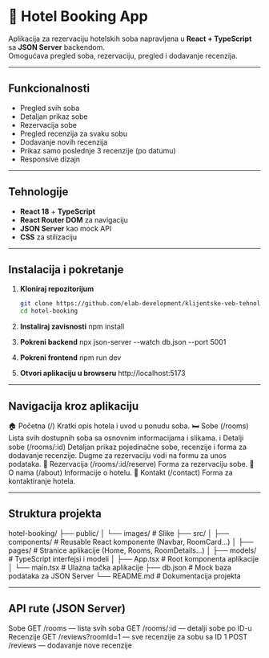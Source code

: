 # 🏨 Hotel Booking App

Aplikacija za rezervaciju hotelskih soba napravljena u **React + TypeScript** sa **JSON Server** backendom.  
Omogućava pregled soba, rezervaciju, pregled i dodavanje recenzija.

---

## Funkcionalnosti

- Pregled svih soba
- Detaljan prikaz sobe
- Rezervacija sobe
- Pregled recenzija za svaku sobu
- Dodavanje novih recenzija
- Prikaz samo poslednje 3 recenzije (po datumu)
- Responsive dizajn

---

## Tehnologije

- **React 18** + **TypeScript**
- **React Router DOM** za navigaciju
- **JSON Server** kao mock API
- **CSS** za stilizaciju

---

## Instalacija i pokretanje

1. **Kloniraj repozitorijum**
   ```bash
   git clone https://github.com/elab-development/klijentske-veb-tehnologije-2024-2023-0076-upravljanje-hotelom.git
   cd hotel-booking

2. **Instaliraj zavisnosti**
   npm install

3. **Pokreni backend**
   npx json-server --watch db.json --port 5001

4. **Pokreni frontend**
   npm run dev

5. **Otvori aplikaciju u browseru**
   http://localhost:5173

---

## Navigacija kroz aplikaciju
  🏠 Početna (/)
    Kratki opis hotela i uvod u ponudu soba.
  🛏 Sobe (/rooms)
    Lista svih dostupnih soba sa osnovnim informacijama i slikama.
  ℹ️ Detalji sobe (/rooms/:id)
    Detaljan prikaz pojedinačne sobe, recenzije i forma za dodavanje recenzije.
    Dugme za rezervaciju vodi na formu za unos podataka.
  📅 Rezervacija (/rooms/:id/reserve)
    Forma za rezervaciju sobe.
  👥 O nama (/about)
    Informacije o hotelu.
  📩 Kontakt (/contact)
    Forma za kontaktiranje hotela.

---

## Struktura projekta

hotel-booking/
├── public/
│   └── images/          # Slike
├── src/
│   ├── components/      # Reusable React komponente (Navbar, RoomCard...)
│   ├── pages/           # Stranice aplikacije (Home, Rooms, RoomDetails...)
│   ├── models/          # TypeScript interfejsi i modeli
│   ├── App.tsx          # Root komponenta aplikacije
│   └── main.tsx         # Ulazna tačka aplikacije
├── db.json              # Mock baza podataka za JSON Server
└── README.md            # Dokumentacija projekta

---

## API rute (JSON Server)

Sobe
  GET /rooms — lista svih soba
  GET /rooms/:id — detalji sobe po ID-u
Recenzije
  GET /reviews?roomId=1 — sve recenzije za sobu sa ID 1
  POST /reviews — dodavanje nove recenzije